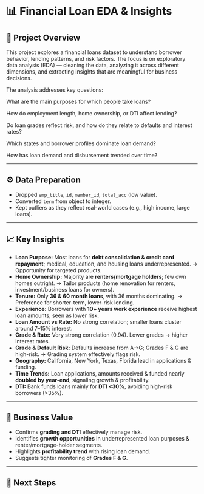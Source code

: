 # 📊 Financial Loan EDA & Insights

## 🔎 Project Overview

This project explores a financial loans dataset to understand borrower behavior, lending patterns, and risk factors. The focus is on exploratory data analysis (EDA) — cleaning the data, analyzing it across different dimensions, and extracting insights that are meaningful for business decisions.

The analysis addresses key questions:

What are the main purposes for which people take loans?

How do employment length, home ownership, or DTI affect lending?

Do loan grades reflect risk, and how do they relate to defaults and interest rates?

Which states and borrower profiles dominate loan demand?

How has loan demand and disbursement trended over time?

---

## ⚙️ Data Preparation

* Dropped `emp_title`, `id`, `member_id`, `total_acc` (low value).
* Converted `term` from object to integer.
* Kept outliers as they reflect real-world cases (e.g., high income, large loans).

---

## 📈 Key Insights

* **Loan Purpose:** Most loans for **debt consolidation & credit card repayment**; medical, education, and housing loans underrepresented. → Opportunity for targeted products.
* **Home Ownership:** Majority are **renters/mortgage holders**; few own homes outright. → Tailor products (home renovation for renters, investment/business loans for owners).
* **Tenure:** Only **36 & 60 month loans**, with 36 months dominating. → Preference for shorter-term, lower-risk lending.
* **Experience:** Borrowers with **10+ years work experience** receive highest loan amounts, seen as lower risk.
* **Loan Amount vs Rate:** No strong correlation; smaller loans cluster around 7–15% interest.
* **Grade & Rate:** Very strong correlation (0.94). Lower grades → higher interest rates.
* **Grade & Default Risk:** Defaults increase from A→G; Grades F & G are high-risk. → Grading system effectively flags risk.
* **Geography:** California, New York, Texas, Florida lead in applications & funding.
* **Time Trends:** Loan applications, amounts received & funded nearly **doubled by year-end**, signaling growth & profitability.
* **DTI:** Bank funds loans mainly for **DTI <30%**, avoiding high-risk borrowers (>35%).

---

## 📌 Business Value

* Confirms **grading and DTI** effectively manage risk.
* Identifies **growth opportunities** in underrepresented loan purposes & renter/mortgage-holder segments.
* Highlights **profitability trend** with rising loan demand.
* Suggests tighter monitoring of **Grades F & G**.

---

## 🚀 Next Steps

